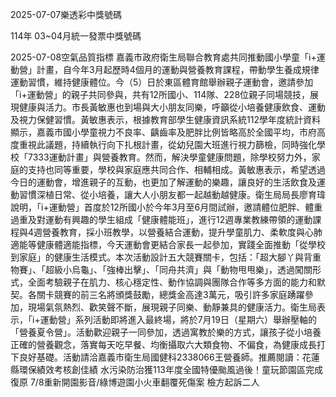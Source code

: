 
2025-07-07樂透彩中獎號碼

                                
114年 03~04月統一發票中獎號碼
                             
2025-07-08空氣品質指標
                              嘉義市政府衛生局聯合教育處共同推動國小學童「i+運動營」計畫，自今年3月起歷時4個月的運動與營養教育課程，帶動學生養成規律運動習慣，維持健康體位。今（5）日於東區體育館舉辦親子運動會，邀請參加「i+運動營」的親子共同參與，共有12所國小、114隊、228位親子同場競技，展現健康與活力。市長黃敏惠也到場與大小朋友同樂，呼籲從小培養健康飲食、運動及視力保健習慣。黃敏惠表示，根據教育部學生健康資訊系統112學年度統計資料顯示，嘉義市國小學童視力不良率、齲齒率及肥胖比例皆略高於全國平均，市府高度重視此議題，持續執行向下扎根計畫，從幼兒園大班進行視力篩檢，同時強化學校「7333運動計畫」與營養教育。然而，解決學童健康問題，除學校努力外，家庭的支持也同等重要，學校與家庭應共同合作、相輔相成。黃敏惠表示，希望透過今日的運動會，增進親子的互動，也更加了解運動的樂趣，讓良好的生活飲食及運動習慣深植日常、從小培養，讓大人小朋友都一起越動越健康。衛生局局長廖育瑋說明，「i+運動營」首度於12所國小於今年3月至6月間試辦，邀請體位肥胖、體重過重及對運動有興趣的學生組成「健康體能班」，進行12週專業教練帶領的運動課程與4週營養教育，採小班教學，以營養結合運動，提升學童肌力、柔軟度與心肺適能等健康體適能指標，今天運動會更結合家長一起參加，實踐全面推動「從學校到家庭」的健康生活模式。本次活動設計五大競賽關卡，包括：「超大腳丫與背重物賽」、「超級小烏龜」、「強棒出擊」、「同舟共濟」與「動物甩甩樂」，透過闖關形式，全面考驗親子在肌力、核心穩定性、動作協調與團隊合作等多方面的能力和默契。各關卡競賽的前三名將頒獎鼓勵，總獎金高達3萬元，吸引許多家庭踴躍參加，現場氣氛熱烈、歡笑聲不斷，展現親子同樂、動靜兼具的健康活力。衛生局表示，「i+運動營」系列活動即將進入最終場，將於7月19日（星期六）舉辦壓軸的「營養夏令營」。活動歡迎親子一同參加，透過寓教於樂的方式，讓孩子從小培養正確的營養觀念，落實每天吃早餐、均衡攝取六大類食物、不偏食，為健康成長打下良好基礎。活動請洽嘉義市衛生局國健科2338066王營養師。推薦閱讀：花蓮縣環保績效考核創佳績 水污染防治獲113年度全國特優颱風過後！童玩節園區完成復原 7/8重新開園影音/綠博遊園小火車翻覆死傷案 檢方起訴二人